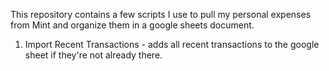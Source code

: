 This repository contains a few scripts I use to pull my personal expenses from Mint and organize them in a google sheets document.

1. Import Recent Transactions - adds all recent transactions to the google sheet if they're not already there.